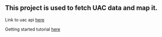 ## This project is used to fetch UAC data and map it.

Link to uac api [here](https://utahavalanchecenter.org/docs/api/forecast)

Getting started tutorial [here](https://www.apollographql.com/blog/using-graphql-with-golang)
